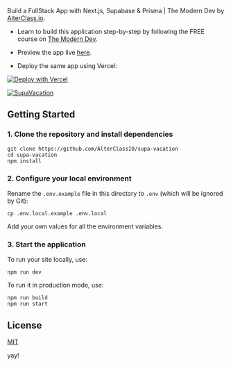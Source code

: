 Build a FullStack App with Next.js, Supabase & Prisma | The Modern Dev by
[AlterClass.io](https://alterclass.io).

- Learn to build this application step-by-step by following the FREE course on
  [The Modern Dev](https://themodern.dev/).

- Preview the app live [here](https://supa-vacation.vercel.app/).

- Deploy the same app using Vercel:

[![Deploy with Vercel](https://vercel.com/button)](https://vercel.com/new/git/external?repository-url=https://github.com/AlterClassIO/supa-vacation&project-name=SupaVacation+by+The+Modern+Dev&repository-name=SupaVacation+by+The+Modern+Dev)

[![SupaVacation](https://user-images.githubusercontent.com/4352286/152961498-0e7d1575-a2a2-4aae-93e0-a75e701cef06.png)](https://supa-vacation.vercel.app/)

## Getting Started

### 1. Clone the repository and install dependencies

```
git clone https://github.com/AlterClassIO/supa-vacation
cd supa-vacation
npm install
```

### 2. Configure your local environment

Rename the `.env.example` file in this directory to `.env` (which
will be ignored by Git):

```
cp .env.local.example .env.local
```

Add your own values for all the environment variables.

### 3. Start the application

To run your site locally, use:

```
npm run dev
```

To run it in production mode, use:

```
npm run build
npm run start
```

## License

[MIT](https://github.com/AlterClassIO/supa-vacation/blob/master/LICENSE)

yay!
